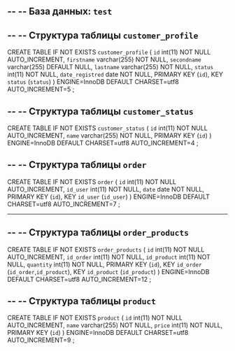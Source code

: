 --
-- База данных: `test`
--

--
-- Структура таблицы `customer_profile`
--

CREATE TABLE IF NOT EXISTS `customer_profile` (
  `id` int(11) NOT NULL AUTO_INCREMENT,
  `firstname` varchar(255) NOT NULL,
  `secondname` varchar(255) DEFAULT NULL,
  `lastname` varchar(255) NOT NULL,
  `status` int(11) NOT NULL,
  `date_registred` date NOT NULL,
  PRIMARY KEY (`id`),
  KEY `status` (`status`)
) ENGINE=InnoDB  DEFAULT CHARSET=utf8 AUTO_INCREMENT=5 ;

--
-- Структура таблицы `customer_status`
--

CREATE TABLE IF NOT EXISTS `customer_status` (
  `id` int(11) NOT NULL AUTO_INCREMENT,
  `name` varchar(255) NOT NULL,
  PRIMARY KEY (`id`)
) ENGINE=InnoDB  DEFAULT CHARSET=utf8 AUTO_INCREMENT=4 ;

--
-- Структура таблицы `order`
--

CREATE TABLE IF NOT EXISTS `order` (
  `id` int(11) NOT NULL AUTO_INCREMENT,
  `id_user` int(11) NOT NULL,
  `date` date NOT NULL,
  PRIMARY KEY (`id`),
  KEY `id_user` (`id_user`)
) ENGINE=InnoDB  DEFAULT CHARSET=utf8 AUTO_INCREMENT=7 ;

-- --------------------------------------------------------

--
-- Структура таблицы `order_products`
--

CREATE TABLE IF NOT EXISTS `order_products` (
  `id` int(11) NOT NULL AUTO_INCREMENT,
  `id_order` int(11) NOT NULL,
  `id_product` int(11) NOT NULL,
  `quantity` int(11) NOT NULL,
  PRIMARY KEY (`id`),
  KEY `id_order` (`id_order`,`id_product`),
  KEY `id_product` (`id_product`)
) ENGINE=InnoDB  DEFAULT CHARSET=utf8 AUTO_INCREMENT=12 ;

--
-- Структура таблицы `product`
--

CREATE TABLE IF NOT EXISTS `product` (
  `id` int(11) NOT NULL AUTO_INCREMENT,
  `name` varchar(255) NOT NULL,
  `price` int(11) NOT NULL,
  PRIMARY KEY (`id`)
) ENGINE=InnoDB  DEFAULT CHARSET=utf8 AUTO_INCREMENT=9 ;
